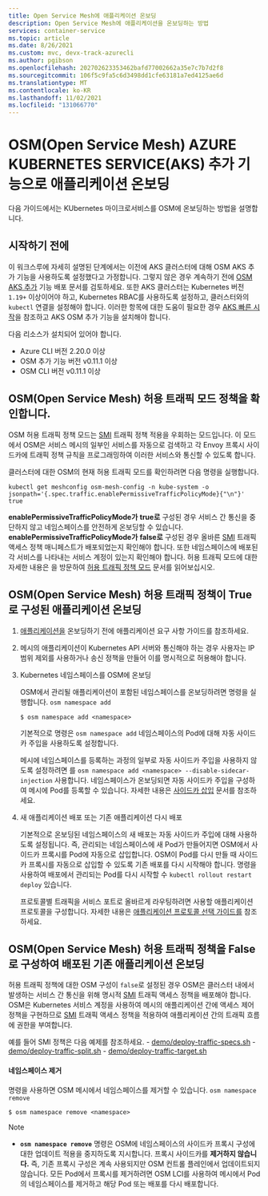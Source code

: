 ```yaml
---
title: Open Service Mesh에 애플리케이션 온보딩
description: Open Service Mesh에 애플리케이션을 온보딩하는 방법
services: container-service
ms.topic: article
ms.date: 8/26/2021
ms.custom: mvc, devx-track-azurecli
ms.author: pgibson
ms.openlocfilehash: 202702623353462bafd77002662a35e7c7b7d2f8
ms.sourcegitcommit: 106f5c9fa5c6d3498dd1cfe63181a7ed4125ae6d
ms.translationtype: MT
ms.contentlocale: ko-KR
ms.lasthandoff: 11/02/2021
ms.locfileid: "131066770"
---
```

# <a name="onboarding-applications-to-open-service-mesh-osm-azure-kubernetes-service-aks-add-on"></a>OSM(Open Service Mesh) AZURE KUBERNETES SERVICE(AKS) 추가 기능으로 애플리케이션 온보딩

다음 가이드에서는 KUbernetes 마이크로서비스를 OSM에 온보딩하는 방법을 설명합니다.

## <a name="before-you-begin"></a>시작하기 전에

이 워크스루에 자세히 설명된 단계에서는 이전에 AKS 클러스터에 대해 OSM AKS 추가 기능을 사용하도록 설정했다고 가정합니다. 그렇지 않은 경우 계속하기 전에 [OSM AKS 추가](./open-service-mesh-deploy-addon-az-cli.md) 기능 배포 문서를 검토하세요. 또한 AKS 클러스터는 Kubernetes 버전 `1.19+` 이상이어야 하고, Kubernetes RBAC를 사용하도록 설정하고, 클러스터와의 `kubectl` 연결을 설정해야 합니다. 이러한 항목에 대한 도움이 필요한 경우 [AKS 빠른 시작](./kubernetes-walkthrough.md)을 참조하고 AKS OSM 추가 기능을 설치해야 합니다.

다음 리소스가 설치되어 있어야 합니다.

- Azure CLI 버전 2.20.0 이상
- OSM 추가 기능 버전 v0.11.1 이상
- OSM CLI 버전 v0.11.1 이상

## <a name="verify-the-open-service-mesh-osm-permissive-traffic-mode-policy"></a>OSM(Open Service Mesh) 허용 트래픽 모드 정책을 확인합니다.

OSM 허용 트래픽 정책 모드는 [SMI](https://smi-spec.io/) 트래픽 정책 적용을 우회하는 모드입니다. 이 모드에서 OSM은 서비스 메시의 일부인 서비스를 자동으로 검색하고 각 Envoy 프록시 사이드카에 트래픽 정책 규칙을 프로그래밍하여 이러한 서비스와 통신할 수 있도록 합니다.

클러스터에 대한 OSM의 현재 허용 트래픽 모드를 확인하려면 다음 명령을 실행합니다.

```azurecli-interactive
kubectl get meshconfig osm-mesh-config -n kube-system -o jsonpath='{.spec.traffic.enablePermissiveTrafficPolicyMode}{"\n"}'
true
```

**enablePermissiveTrafficPolicyMode가** **true로** 구성된 경우 서비스 간 통신을 중단하지 않고 네임스페이스를 안전하게 온보딩할 수 있습니다. **enablePermissiveTrafficPolicyMode가** **false로** 구성된 경우 올바른 [SMI](https://smi-spec.io/) 트래픽 액세스 정책 매니페스트가 배포되었는지 확인해야 합니다. 또한 네임스페이스에 배포된 각 서비스를 나타내는 서비스 계정이 있는지 확인해야 합니다. 허용 트래픽 모드에 대한 자세한 내용은 을 방문하여 [허용 트래픽 정책 모드](https://docs.openservicemesh.io/docs/guides/traffic_management/permissive_mode/) 문서를 읽어보십시오.

## <a name="onboard-applications-with-open-service-mesh-osm-permissive-traffic-policy-configured-as-true"></a>OSM(Open Service Mesh) 허용 트래픽 정책이 True로 구성된 애플리케이션 온보딩

1. [애플리케이션을](https://release-v0-11.docs.openservicemesh.io/docs/guides/app_onboarding/prereqs/) 온보딩하기 전에 애플리케이션 요구 사항 가이드를 참조하세요.

1. 메시의 애플리케이션이 Kubernetes API 서버와 통신해야 하는 경우 사용자는 IP 범위 제외를 사용하거나 송신 정책을 만들어 이를 명시적으로 허용해야 합니다.

1. Kubernetes 네임스페이스를 OSM에 온보딩

    OSM에서 관리될 애플리케이션이 포함된 네임스페이스를 온보딩하려면 명령을 실행합니다. `osm namespace add`

    ```console
    $ osm namespace add <namespace>
    ```

    기본적으로 명령은 `osm namespace add` 네임스페이스의 Pod에 대해 자동 사이드카 주입을 사용하도록 설정합니다.

    메시에 네임스페이스를 등록하는 과정의 일부로 자동 사이드카 주입을 사용하지 않도록 설정하려면 를 `osm namespace add <namespace> --disable-sidecar-injection` 사용합니다.
    네임스페이스가 온보딩되면 자동 사이드카 주입을 구성하여 메시에 Pod를 등록할 수 있습니다. 자세한 내용은 [사이드카 삽입](https://release-v0-11.docs.openservicemesh.io/docs/guides/app_onboarding/sidecar_injection/) 문서를 참조하세요.

1.  새 애플리케이션 배포 또는 기존 애플리케이션 다시 배포

    기본적으로 온보딩된 네임스페이스의 새 배포는 자동 사이드카 주입에 대해 사용하도록 설정됩니다. 즉, 관리되는 네임스페이스에 새 Pod가 만들어지면 OSM에서 사이드카 프록시를 Pod에 자동으로 삽입합니다.
    OSM이 Pod를 다시 만들 때 사이드카 프록시를 자동으로 삽입할 수 있도록 기존 배포를 다시 시작해야 합니다. 명령을 사용하여 배포에서 관리되는 Pod를 다시 시작할 수 `kubectl rollout restart deploy` 있습니다.

    프로토콜별 트래픽을 서비스 포트로 올바르게 라우팅하려면 사용할 애플리케이션 프로토콜을 구성합니다. 자세한 내용은 [애플리케이션 프로토콜 선택 가이드를](https://release-v0-11.docs.openservicemesh.io/docs/guides/app_onboarding/app_protocol_selection/) 참조하세요.


## <a name="onboard-existing-deployed-applications-with-open-service-mesh-osm-permissive-traffic-policy-configured-as-false"></a>OSM(Open Service Mesh) 허용 트래픽 정책을 False로 구성하여 배포된 기존 애플리케이션 온보딩

허용 트래픽 정책에 대한 OSM 구성이 `false`로 설정된 경우 OSM은 클러스터 내에서 발생하는 서비스 간 통신을 위해 명시적 [SMI](https://smi-spec.io/) 트래픽 액세스 정책을 배포해야 합니다. OSM은 Kubernetes 서비스 계정을 사용하여 메시의 애플리케이션 간에 액세스 제어 정책을 구현하므로 [SMI](https://smi-spec.io/) 트래픽 액세스 정책을 적용하여 애플리케이션 간의 트래픽 흐름에 권한을 부여합니다.

예를 들어 SMI 정책은 다음 예제를 참조하세요.
    - [demo/deploy-traffic-specs.sh](https://github.com/openservicemesh/osm/blob/release-v0.11/demo/deploy-traffic-specs.sh)
    - [demo/deploy-traffic-split.sh](https://github.com/openservicemesh/osm/blob/release-v0.11/demo/deploy-traffic-split.sh)
    - [demo/deploy-traffic-target.sh](https://github.com/openservicemesh/osm/blob/release-v0.11/demo/deploy-traffic-target.sh)


#### <a name="removing-namespaces"></a>네임스페이스 제거
명령을 사용하면 OSM 메시에서 네임스페이스를 제거할 수 있습니다. `osm namespace remove`

```console
$ osm namespace remove <namespace>
```

> [!NOTE]
>
> - **`osm namespace remove`** 명령은 OSM에 네임스페이스의 사이드카 프록시 구성에 대한 업데이트 적용을 중지하도록 지시합니다. 프록시 사이드카를 **제거하지 않습니다.** 즉, 기존 프록시 구성은 계속 사용되지만 OSM 컨트롤 플레인에서 업데이트되지 않습니다. 모든 Pod에서 프록시를 제거하려면 OSM LCI를 사용하여 메시에서 Pod의 네임스페이스를 제거하고 해당 Pod 또는 배포를 다시 배포합니다.
